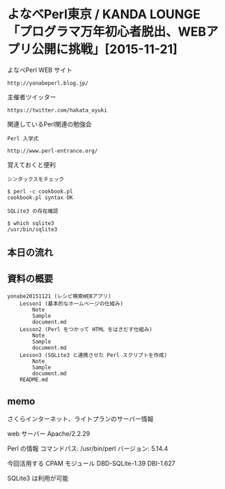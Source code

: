 # よなべPerl東京 / KANDA LOUNGE 「プログラマ万年初心者脱出、WEBアプリ公開に挑戦」[2015-11-21]

よなべPerl WEB サイト

    http://yonabeperl.blog.jp/

主催者ツイッター

    https://twitter.com/hakata_oyuki

関連しているPerl関連の勉強会

    Perl 入学式

    http://www.perl-entrance.org/

覚えておくと便利

    シンタックスをチェック

    $ perl -c cookbook.pl
    cookbook.pl syntax OK

    SQLite3 の存在確認

    $ which sqlite3
    /usr/bin/sqlite3

## 本日の流れ

## 資料の概要

    yonabe20151121 (レシピ検索WEBアプリ)
        Lesson1 (基本的なホームページの仕組み)
            Note
            Sample
            document.md
        Lesson2 (Perl をつかって HTML をはきだす仕組み)
            Note
            Sample
            document.md
        Lesson3 (SQLite3 と連携させた Perl スクリプトを作成)
            Note
            Sample
            document.md
        README.md

## memo

さくらインターネット、ライトプランのサーバー情報

web サーバー
Apache/2.2.29

Perl の情報
コマンドパス: /usr/bin/perl
バージョン: 5.14.4

今回活用する CPAM モジュール
DBD-SQLite-1.39
DBI-1.627

SQLite3 は利用が可能
